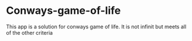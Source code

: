 # Conways-game-of-life

This app is a solution for conways game of life. It is not infinit but meets all of the other criteria


